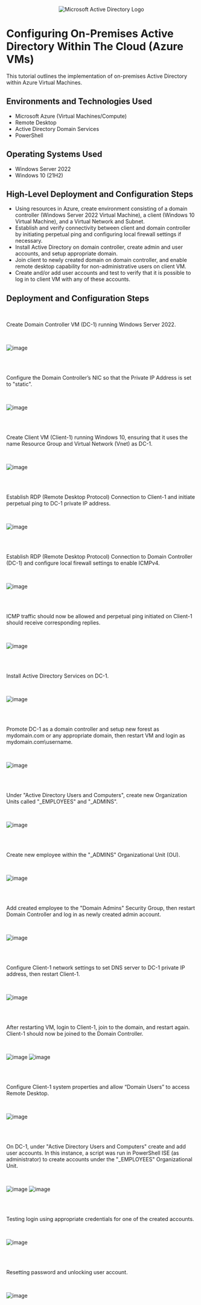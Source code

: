 <p align="center">
<img src="https://i.imgur.com/pU5A58S.png" alt="Microsoft Active Directory Logo"/>
</p>

<h1>Configuring On-Premises Active Directory Within The Cloud (Azure VMs)</h1>
This tutorial outlines the implementation of on-premises Active Directory within Azure Virtual Machines.<br />

<h2>Environments and Technologies Used</h2>

- Microsoft Azure (Virtual Machines/Compute)
- Remote Desktop
- Active Directory Domain Services
- PowerShell

<h2>Operating Systems Used </h2>

- Windows Server 2022
- Windows 10 (21H2)

<h2>High-Level Deployment and Configuration Steps</h2>

- Using resources in Azure, create environment consisting of a domain controller (Windows Server 2022 Virtual Machine), a client (Windows 10 Virtual Machine), and a Virtual Network and Subnet.
- Establish and verify connectivity between client and domain controller by initiating perpetual ping and configuring local firewall settings if necessary.
- Install Active Directory on domain controller, create admin and user accounts, and setup appropriate domain.
- Join client to newly created domain on domain controller, and enable remote desktop capability for non-administrative users on client VM.
- Create and/or add user accounts and test to verify that it is possible to log in to client VM with any of these accounts.

<h2>Deployment and Configuration Steps</h2>
<br />
<p>
Create Domain Controller VM (DC-1) running Windows Server 2022.
</p>
<br />

![image](https://github.com/yohan-perera/configure-ad/assets/156178441/b4c00ef2-e6aa-440a-98bb-3d8096fe69a7)

<br />

<br />
<p>
Configure the Domain Controller’s NIC so that the Private IP Address is set to "static".
</p>
<br />

![image](https://github.com/yohan-perera/configure-ad/assets/156178441/8336fba8-dff2-4894-80a8-db16ddf2b0c2)

<br />

<br />
<p>
Create Client VM (Client-1) running Windows 10, ensuring that it uses the name Resource Group and Virtual Network (Vnet) as DC-1.
</p>
<br />

![image](https://github.com/yohan-perera/configure-ad/assets/156178441/136a2e0c-fc62-4f8d-84c3-6b1a149d50c1)

<br />

<br />
<p>
Establish RDP (Remote Desktop Protocol) Connection to Client-1 and initiate perpetual ping to DC-1 private IP address.
</p>
<br />

![image](https://github.com/yohan-perera/configure-ad/assets/156178441/cbdfc8bc-ada2-4e6e-a201-3743e6b18b22)

<br />

<br />
<p>
Establish RDP (Remote Desktop Protocol) Connection to Domain Controller (DC-1) and configure local firewall settings to enable ICMPv4.
</p>
<br />

![image](https://github.com/yohan-perera/configure-ad/assets/156178441/9f7c577b-f9c6-4ed9-9b48-599095e6e249)

<br />

<br />
<p>
ICMP traffic should now be allowed and perpetual ping initiated on Client-1 should receive corresponding replies.
</p>
<br />

![image](https://github.com/yohan-perera/configure-ad/assets/156178441/77b91d51-3b29-4e74-929a-8b5f818ef6db)

<br />

<br />
<p>
Install Active Directory Services on DC-1.
</p>
<br />

![image](https://github.com/yohan-perera/configure-ad/assets/156178441/45b9070f-77d8-4ab9-a26f-9b89dee48a55)

<br />

<br />
<p>
Promote DC-1 as a domain controller and setup new forest as mydomain.com or any appropriate domain, then restart VM and login as mydomain.com\username.
</p>
<br />

![image](https://github.com/yohan-perera/configure-ad/assets/156178441/7edb43f3-f513-4b33-a27e-47dfe9c93324)

<br />

<br />
<p>
Under "Active Directory Users and Computers", create new Organization Units called "_EMPLOYEES" and "_ADMINS".
</p>
<br />

![image](https://github.com/yohan-perera/configure-ad/assets/156178441/0e11841f-ed75-4f74-83e4-49052f65a092)

<br />

<br />
<p>
Create new employee within the "_ADMINS" Organizational Unit (OU).
</p>
<br />

![image](https://github.com/yohan-perera/configure-ad/assets/156178441/a9fa0aa3-1e4d-420b-aef2-3523e756a6d0)

<br />

<br />
<p>
Add created employee to the "Domain Admins" Security Group, then restart Domain Controller and log in as newly created admin account.
</p>
<br />

![image](https://github.com/yohan-perera/configure-ad/assets/156178441/c0fdbf01-a122-438b-b46d-7fb01aaa955b)

<br />

<br />
<p>
Configure Client-1 network settings to set DNS server to DC-1 private IP address, then restart Client-1.
</p>
<br />

![image](https://github.com/yohan-perera/configure-ad/assets/156178441/c1c823a6-e9bd-4361-ae7b-82f0ebc6601f)

<br />

<br />
<p>
After restarting VM, login to Client-1, join to the domain, and restart again. Client-1 should now be joined to the Domain Controller.
</p>
<br />

![image](https://github.com/yohan-perera/configure-ad/assets/156178441/0105dc05-2543-45d5-8d27-ffd0918f07e6)
![image](https://github.com/yohan-perera/configure-ad/assets/156178441/43ce11e2-61dc-40de-945c-2f5e450fed57)

<br />

<br />
<p>
Configure Client-1 system properties and allow “Domain Users” to access Remote Desktop.
</p>
<br />

![image](https://github.com/yohan-perera/configure-ad/assets/156178441/c1b09b17-a58e-4bcb-ba4d-f0de6082c66b)

<br />

<br />
<p>
On DC-1, under "Active Directory Users and Computers" create and add user accounts. In this instance, a script was run in PowerShell ISE (as administrator) to create accounts under the "_EMPLOYEES" Organizational Unit.
</p>
<br />

![image](https://github.com/yohan-perera/configure-ad/assets/156178441/964f27c4-4275-45de-9612-59e5a9e27d98)
![image](https://github.com/yohan-perera/configure-ad/assets/156178441/7316d52f-4915-47b7-89e2-670f153641cd)

<br />

<br />
<p>
Testing login using appropriate credentials for one of the created accounts.
</p>
<br />

![image](https://github.com/yohan-perera/configure-ad/assets/156178441/441cedf0-846b-4feb-a389-c48e114f3c5f)

<br />

<br />
<p>
Resetting password and unlocking user account.
</p>
<br />

![image](https://github.com/yohan-perera/configure-ad/assets/156178441/99cdd4e2-a2d1-44e6-bb54-6b81505c62ec)
